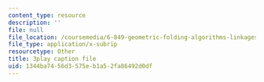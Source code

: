 ```yaml
---
content_type: resource
description: ''
file: null
file_location: /coursemedia/6-849-geometric-folding-algorithms-linkages-origami-polyhedra-fall-2012/1344ba7456d3575eb1a52fa86492d0df_wBR4Q6nFyqk.vtt
file_type: application/x-subrip
resourcetype: Other
title: 3play caption file
uid: 1344ba74-56d3-575e-b1a5-2fa86492d0df
---
```

